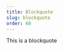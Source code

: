 ```yaml
---
title: Blockquote
slug: blockquote
order: 60
---
```


<i-blockquote author="John Doe" role="some human">
  This is a blockquote
</i-blockquote>
